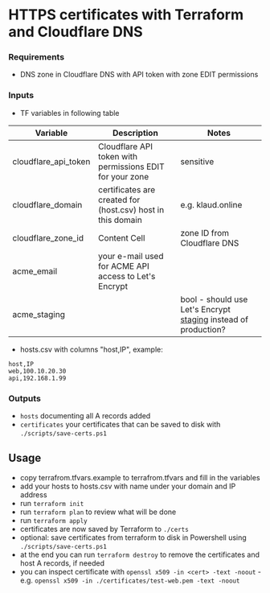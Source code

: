 # HTTPS certificates with Terraform and Cloudflare DNS

### Requirements

- DNS zone in Cloudflare DNS with API token with zone EDIT permissions

### Inputs

- TF variables in following table

| Variable | Description | Notes |
| ------------- | ------------- | -- |
| cloudflare_api_token  | Cloudflare API token with permissions EDIT for your zone  | sensitive  |
| cloudflare_domain  | certificates are created for (host.csv) host in this domain  | e.g. klaud.online |
| cloudflare_zone_id  | Content Cell  | zone ID from Cloudflare DNS |
| acme_email  | your e-mail used for ACME API access to Let's Encrypt  |  |
| acme_staging | | bool - should use Let's Encrypt [staging](https://letsencrypt.org/docs/staging-environment/) instead of production?  |

- hosts.csv with columns "host,IP", example:
```
host,IP
web,100.10.20.30
api,192.168.1.99
```

### Outputs
- `hosts` documenting all A records added
- `certificates` your certificates that can be saved to disk with `./scripts/save-certs.ps1`

## Usage
- copy terrafrom.tfvars.example to terrafrom.tfvars and fill in the variables
- add your hosts to hosts.csv with name under your domain and IP address
- run `terraform init`
- run `terraform plan` to review what will be done
- run `terraform apply`
- certificates are now saved by Terraform to `./certs`
- optional: save certificates from terraform to disk in Powershell using `./scripts/save-certs.ps1`
- at the end you can run `terraform destroy` to remove the certificates and host A records, if needed
- you can inspect certificate with `openssl x509 -in <cert> -text -noout` - e.g.  `openssl x509 -in ./certificates/test-web.pem -text -noout`